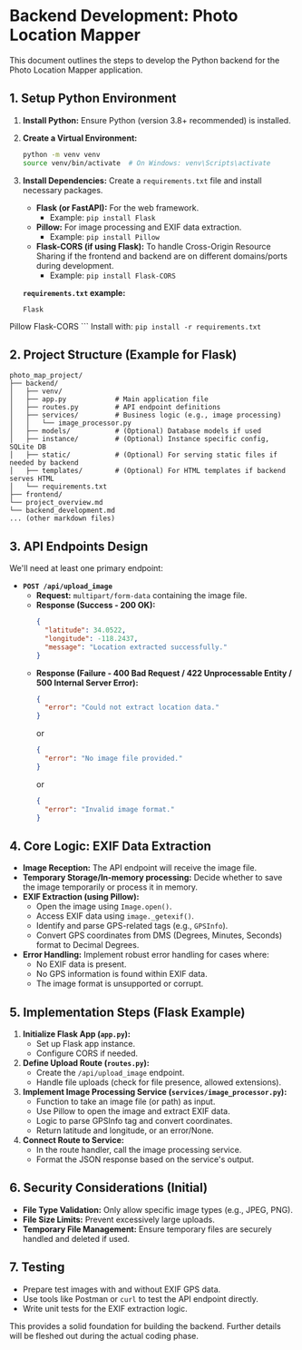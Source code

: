# Backend Development: Photo Location Mapper

This document outlines the steps to develop the Python backend for the Photo Location Mapper application.

## 1. Setup Python Environment

1.  **Install Python:** Ensure Python (version 3.8+ recommended) is installed.
2.  **Create a Virtual Environment:**
    ```bash
    python -m venv venv
    source venv/bin/activate  # On Windows: venv\Scripts\activate
    ```
3.  **Install Dependencies:** Create a `requirements.txt` file and install necessary packages.
    -   **Flask (or FastAPI):** For the web framework.
        -   Example: `pip install Flask`
    -   **Pillow:** For image processing and EXIF data extraction.
        -   Example: `pip install Pillow`
    -   **Flask-CORS (if using Flask):** To handle Cross-Origin Resource Sharing if the frontend and backend are on different domains/ports during development.
        -   Example: `pip install Flask-CORS`

    **`requirements.txt` example:**
    ```
    Flask
Pillow
Flask-CORS
    ```
    Install with: `pip install -r requirements.txt`

## 2. Project Structure (Example for Flask)

```
photo_map_project/
├── backend/
│   ├── venv/
│   ├── app.py            # Main application file
│   ├── routes.py         # API endpoint definitions
│   ├── services/         # Business logic (e.g., image processing)
│   │   └── image_processor.py
│   ├── models/           # (Optional) Database models if used
│   ├── instance/         # (Optional) Instance specific config, SQLite DB
│   ├── static/           # (Optional) For serving static files if needed by backend
│   ├── templates/        # (Optional) For HTML templates if backend serves HTML
│   └── requirements.txt
├── frontend/
└── project_overview.md
└── backend_development.md
... (other markdown files)
```

## 3. API Endpoints Design

We'll need at least one primary endpoint:

-   **`POST /api/upload_image`**
    -   **Request:** `multipart/form-data` containing the image file.
    -   **Response (Success - 200 OK):**
        ```json
        {
          "latitude": 34.0522,
          "longitude": -118.2437,
          "message": "Location extracted successfully."
        }
        ```
    -   **Response (Failure - 400 Bad Request / 422 Unprocessable Entity / 500 Internal Server Error):**
        ```json
        {
          "error": "Could not extract location data."
        }
        ```
        or
        ```json
        {
          "error": "No image file provided."
        }
        ```
        or
        ```json
        {
          "error": "Invalid image format."
        }
        ```

## 4. Core Logic: EXIF Data Extraction

-   **Image Reception:** The API endpoint will receive the image file.
-   **Temporary Storage/In-memory processing:** Decide whether to save the image temporarily or process it in memory.
-   **EXIF Extraction (using Pillow):**
    -   Open the image using `Image.open()`.
    -   Access EXIF data using `image._getexif()`.
    -   Identify and parse GPS-related tags (e.g., `GPSInfo`).
    -   Convert GPS coordinates from DMS (Degrees, Minutes, Seconds) format to Decimal Degrees.
-   **Error Handling:** Implement robust error handling for cases where:
    -   No EXIF data is present.
    -   No GPS information is found within EXIF data.
    -   The image format is unsupported or corrupt.

## 5. Implementation Steps (Flask Example)

1.  **Initialize Flask App (`app.py`):**
    -   Set up Flask app instance.
    -   Configure CORS if needed.
2.  **Define Upload Route (`routes.py`):**
    -   Create the `/api/upload_image` endpoint.
    -   Handle file uploads (check for file presence, allowed extensions).
3.  **Implement Image Processing Service (`services/image_processor.py`):**
    -   Function to take an image file (or path) as input.
    -   Use Pillow to open the image and extract EXIF data.
    -   Logic to parse GPSInfo tag and convert coordinates.
    -   Return latitude and longitude, or an error/None.
4.  **Connect Route to Service:**
    -   In the route handler, call the image processing service.
    -   Format the JSON response based on the service's output.

## 6. Security Considerations (Initial)

-   **File Type Validation:** Only allow specific image types (e.g., JPEG, PNG).
-   **File Size Limits:** Prevent excessively large uploads.
-   **Temporary File Management:** Ensure temporary files are securely handled and deleted if used.

## 7. Testing

-   Prepare test images with and without EXIF GPS data.
-   Use tools like Postman or `curl` to test the API endpoint directly.
-   Write unit tests for the EXIF extraction logic.

This provides a solid foundation for building the backend. Further details will be fleshed out during the actual coding phase.
